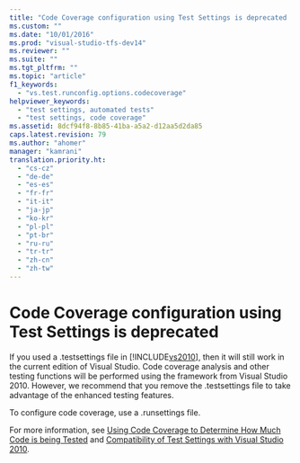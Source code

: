 ```yaml
---
title: "Code Coverage configuration using Test Settings is deprecated | hehe"
ms.custom: ""
ms.date: "10/01/2016"
ms.prod: "visual-studio-tfs-dev14"
ms.reviewer: ""
ms.suite: ""
ms.tgt_pltfrm: ""
ms.topic: "article"
f1_keywords: 
  - "vs.test.runconfig.options.codecoverage"
helpviewer_keywords: 
  - "test settings, automated tests"
  - "test settings, code coverage"
ms.assetid: 8dcf94f8-8b85-41ba-a5a2-d12aa5d2da85
caps.latest.revision: 79
ms.author: "ahomer"
manager: "kamrani"
translation.priority.ht: 
  - "cs-cz"
  - "de-de"
  - "es-es"
  - "fr-fr"
  - "it-it"
  - "ja-jp"
  - "ko-kr"
  - "pl-pl"
  - "pt-br"
  - "ru-ru"
  - "tr-tr"
  - "zh-cn"
  - "zh-tw"
---
```

# Code Coverage configuration using Test Settings is deprecated
If you used a .testsettings file in [!INCLUDE[vs2010](../code-quality/includes/vs2010_md.md)], then it will still work in the current edition of Visual Studio. Code coverage analysis and other testing functions will be performed using the framework from Visual Studio 2010. However, we recommend that you remove the .testsettings file to take advantage of the enhanced testing features.  
  
 To configure code coverage, use a .runsettings file.  
  
 For more information, see [Using Code Coverage to Determine How Much Code is being Tested](../code-quality/using-code-coverage-to-determine-how-much-code-is-being-tested.md) and [Compatibility of Test Settings with Visual Studio 2010](http://msdn.microsoft.com/en-us/c4f0f924-6a92-4fdb-a16b-6c3ef6f0acca).